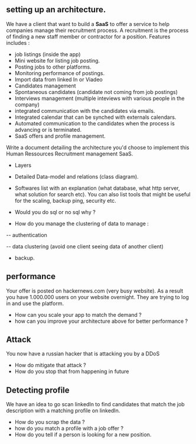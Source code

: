 ## setting up an architecture.

We have a client that want to build a **SaaS** to offer a service to help companies manage their recruitment process. A recruitment is the process of finding a new staff member or contractor for a position. Features includes : 

- job listings (inside the app)
- Mini website for listing job posting.
- Posting jobs to other platforms.
- Monitoring performance of postings.
- Import data from linked In or Viadeo
- Candidates management
- Spontaneous candidates (candidate not coming from job postings)
- Interviews management (multiple inteviews with various people in the company)
- integrated communication with the candidates via emails.
- Integrated calendar that can be synched with externals calendars.
- Automated communication to the candidates when the process is advancing or is terminated.
- SaaS offers and profile management.


Write a document detailing the architecture you'd choose to implement this Human Ressources Recruitment management SaaS.
- Layers
- Detailed Data-model and relations (class diagram).
- Softwares list with an explanation (what database, what http server, what solution for search etc). You can also list tools that might be useful for the scaling, backup ping, security etc.
- Would you do sql or no sql why ?

- How do you manage the clustering of data to manage :

-- authentication

-- data clustering (avoid one client seeing data of another client)

- backup.


## performance

Your offer is posted on hackernews.com (very busy website). As a result you have 1.000.000 users on your website overnight. They are trying to log in and use the platform.
- How can you scale your app to match the demand ?
- how can you improve your architecture above for better performance ?


## Attack

You now have a russian hacker that is attacking you by a DDoS

- How do mitigate that attack ?
- How do you stop that from happening in future


## Detecting profile 

We have an idea to go scan linkedIn to find candidates that match the job description with a matching profile on linkedIn. 
- How do you scrap the data ? 
- how do you match a profile with a job offer ?
- How do you tell if a person is looking for a new position.

